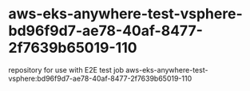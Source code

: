 # aws-eks-anywhere-test-vsphere-bd96f9d7-ae78-40af-8477-2f7639b65019-110
repository for use with E2E test job aws-eks-anywhere-test-vsphere:bd96f9d7-ae78-40af-8477-2f7639b65019-110
